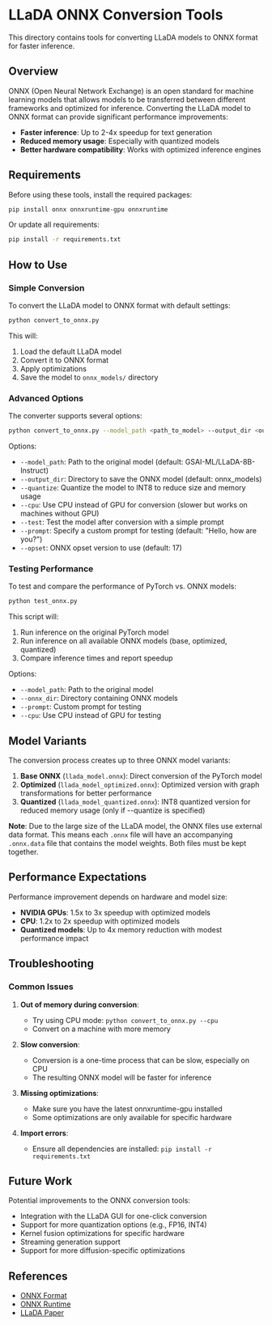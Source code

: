 # LLaDA ONNX Conversion Tools

This directory contains tools for converting LLaDA models to ONNX format for faster inference.

## Overview

ONNX (Open Neural Network Exchange) is an open standard for machine learning models that allows models to be transferred between different frameworks and optimized for inference. Converting the LLaDA model to ONNX format can provide significant performance improvements:

- **Faster inference**: Up to 2-4x speedup for text generation
- **Reduced memory usage**: Especially with quantized models
- **Better hardware compatibility**: Works with optimized inference engines

## Requirements

Before using these tools, install the required packages:

```bash
pip install onnx onnxruntime-gpu onnxruntime
```

Or update all requirements:

```bash
pip install -r requirements.txt
```

## How to Use

### Simple Conversion

To convert the LLaDA model to ONNX format with default settings:

```bash
python convert_to_onnx.py
```

This will:
1. Load the default LLaDA model
2. Convert it to ONNX format
3. Apply optimizations
4. Save the model to `onnx_models/` directory

### Advanced Options

The converter supports several options:

```bash
python convert_to_onnx.py --model_path <path_to_model> --output_dir <output_directory> --quantize --test
```

Options:
- `--model_path`: Path to the original model (default: GSAI-ML/LLaDA-8B-Instruct)
- `--output_dir`: Directory to save the ONNX model (default: onnx_models)
- `--quantize`: Quantize the model to INT8 to reduce size and memory usage
- `--cpu`: Use CPU instead of GPU for conversion (slower but works on machines without GPU)
- `--test`: Test the model after conversion with a simple prompt
- `--prompt`: Specify a custom prompt for testing (default: "Hello, how are you?")
- `--opset`: ONNX opset version to use (default: 17)

### Testing Performance

To test and compare the performance of PyTorch vs. ONNX models:

```bash
python test_onnx.py
```

This script will:
1. Run inference on the original PyTorch model
2. Run inference on all available ONNX models (base, optimized, quantized)
3. Compare inference times and report speedup

Options:
- `--model_path`: Path to the original model
- `--onnx_dir`: Directory containing ONNX models
- `--prompt`: Custom prompt for testing
- `--cpu`: Use CPU instead of GPU for testing

## Model Variants

The conversion process creates up to three ONNX model variants:

1. **Base ONNX** (`llada_model.onnx`): Direct conversion of the PyTorch model
2. **Optimized** (`llada_model_optimized.onnx`): Optimized version with graph transformations for better performance
3. **Quantized** (`llada_model_quantized.onnx`): INT8 quantized version for reduced memory usage (only if --quantize is specified)

**Note**: Due to the large size of the LLaDA model, the ONNX files use external data format. This means each `.onnx` file will have an accompanying `.onnx.data` file that contains the model weights. Both files must be kept together.

## Performance Expectations

Performance improvement depends on hardware and model size:

- **NVIDIA GPUs**: 1.5x to 3x speedup with optimized models
- **CPU**: 1.2x to 2x speedup with optimized models
- **Quantized models**: Up to 4x memory reduction with modest performance impact

## Troubleshooting

### Common Issues

1. **Out of memory during conversion**:
   - Try using CPU mode: `python convert_to_onnx.py --cpu`
   - Convert on a machine with more memory

2. **Slow conversion**:
   - Conversion is a one-time process that can be slow, especially on CPU
   - The resulting ONNX model will be faster for inference

3. **Missing optimizations**:
   - Make sure you have the latest onnxruntime-gpu installed
   - Some optimizations are only available for specific hardware

4. **Import errors**:
   - Ensure all dependencies are installed: `pip install -r requirements.txt`

## Future Work

Potential improvements to the ONNX conversion tools:

- Integration with the LLaDA GUI for one-click conversion
- Support for more quantization options (e.g., FP16, INT4)
- Kernel fusion optimizations for specific hardware
- Streaming generation support
- Support for more diffusion-specific optimizations

## References

- [ONNX Format](https://github.com/onnx/onnx)
- [ONNX Runtime](https://github.com/microsoft/onnxruntime)
- [LLaDA Paper](https://arxiv.org/abs/2502.09992)
